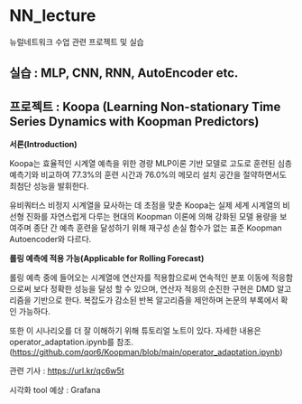 # NN_lecture
뉴럴네트워크 수업 관련 프로젝트 및 실습

## 실습 : MLP, CNN, RNN, AutoEncoder etc.

## 프로젝트 : Koopa (Learning Non-stationary Time Series Dynamics with Koopman Predictors)

**서론(Introduction)**

Koopa는 효율적인 시계열 예측을 위한 경량 MLP이론 기반 모델로 고도로 훈련된 심층 예측기와 비교하여 77.3%의 훈련 시간과 76.0%의 메모리 설치 공간을 절약하면서도 최첨단 성능을 발휘한다.

유비쿼터스 비정지 시계열을 묘사하는 데 초점을 맞춘 Koopa는 실제 세계 시계열의 비선형 진화를 자연스럽게 다루는 현대의 Koopman 이론에 의해 강화된 모델 용량을 보여주며 종단 간 예측 훈련을 달성하기 위해 재구성 손실 함수가 없는 표준 Koopman Autoencoder와 다르다.


**롤링 예측에 적용 가능(Applicable for Rolling Forecast)**

롤링 예측 중에 들어오는 시계열에 연산자를 적용함으로써 연속적인 분포 이동에 적응함으로써 보다 정확한 성능을 달성 할 수 있으며, 연산자 적응의 순진한 구현은 DMD 알고리즘을 기반으로 한다. 복잡도가 감소된 반복 알고리즘을 제안하며 논문의 부록에서 확인 가능하다.

또한 이 시나리오를 더 잘 이해하기 위해 튜토리얼 노트이 있다. 자세한 내용은 operator_adaptation.ipynb를 참조.(https://github.com/qor6/Koopman/blob/main/operator_adaptation.ipynb)


관련 기사 : https://url.kr/qc6w5t

시각화 tool 예상 : Grafana

